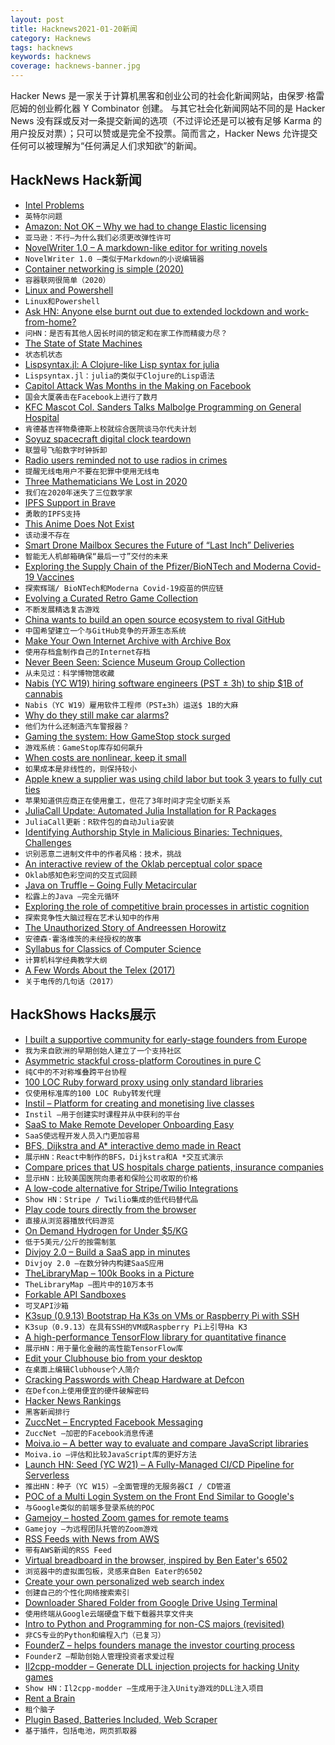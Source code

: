 ```yaml
---
layout: post
title: Hacknews2021-01-20新闻
category: Hacknews
tags: hacknews
keywords: hacknews
coverage: hacknews-banner.jpg
---
```


Hacker News 是一家关于计算机黑客和创业公司的社会化新闻网站，由保罗·格雷厄姆的创业孵化器 Y Combinator 创建。
与其它社会化新闻网站不同的是 Hacker News 没有踩或反对一条提交新闻的选项（不过评论还是可以被有足够 Karma 的用户投反对票）；只可以赞或是完全不投票。简而言之，Hacker News 允许提交任何可以被理解为“任何满足人们求知欲”的新闻。

## HackNews Hack新闻


- [Intel Problems](https://stratechery.com/2021/intel-problems/)
- `英特尔问题`
- [Amazon: Not OK – Why we had to change Elastic licensing](https://www.elastic.co/blog/why-license-change-AWS)
- `亚马逊：不行–为什么我们必须更改弹性许可`
- [NovelWriter 1.0 – A markdown-like editor for writing novels](https://novelwriter.io/)
- `NovelWriter 1.0 –类似于Markdown的小说编辑器`
- [Container networking is simple (2020)](https://iximiuz.com/en/posts/container-networking-is-simple/)
- `容器联网很简单（2020）`
- [Linux and Powershell](https://matteoguadrini.github.io/posts/linux-and-powershell/)
- `Linux和Powershell`
- [Ask HN: Anyone else burnt out due to extended lockdown and work-from-home?](item?id=25833639)
- `问HN：是否有其他人因长时间的锁定和在家工作而精疲力尽？`
- [The State of State Machines](https://googleprojectzero.blogspot.com/2021/01/the-state-of-state-machines.html)
- `状态机状态`
- [Lispsyntax.jl: A Clojure-like Lisp syntax for julia](https://github.com/swadey/LispSyntax.jl)
- `Lispsyntax.jl：julia的类似于Clojure的Lisp语法`
- [Capitol Attack Was Months in the Making on Facebook](https://www.techtransparencyproject.org/articles/capitol-attack-was-months-making-facebook)
- `国会大厦袭击在Facebook上进行了数月`
- [KFC Mascot Col. Sanders Talks Malbolge Programming on General Hospital](https://esoteric.codes/blog/kfc-col-sanders-talks-malbolge-general-hospital)
- `肯德基吉祥物桑德斯上校就综合医院谈马尔代夫计划`
- [Soyuz spacecraft digital clock teardown](http://www.righto.com/2020/01/inside-digital-clock-from-soyuz.html)
- `联盟号飞船数字时钟拆卸`
- [Radio users reminded not to use radios in crimes](http://www.arrl.org/news/fcc-issues-enforcement-advisory-radio-users-reminded-not-to-use-radios-in-crimes)
- `提醒无线电用户不要在犯罪中使用无线电`
- [Three Mathematicians We Lost in 2020](https://www.newyorker.com/culture/annals-of-inquiry/three-mathematicians-we-lost-in-2020)
- `我们在2020年迷失了三位数学家`
- [IPFS Support in Brave](https://brave.com/ipfs-support/)
- `勇敢的IPFS支持`
- [This Anime Does Not Exist](https://thisanimedoesnotexist.ai/)
- `该动漫不存在`
- [Smart Drone Mailbox Secures the Future of “Last Inch” Deliveries](https://now.northropgrumman.com/smart-drone-mailbox-secures-the-future-of-last-inch-deliveries/)
- `智能无人机邮箱确保“最后一寸”交付的未来`
- [Exploring the Supply Chain of the Pfizer/BioNTech and Moderna Covid-19 Vaccines](https://blog.jonasneubert.com/2021/01/10/exploring-the-supply-chain-of-the-pfizer-biontech-and-moderna-covid-19-vaccines/)
- `探索辉瑞/ BioNTech和Moderna Covid-19疫苗的供应链`
- [Evolving a Curated Retro Game Collection](https://www.racketboy.com/journal/evolving-a-curated-retro-game-collection-fine-tuning-av-setups)
- `不断发展精选复古游戏`
- [China wants to build an open source ecosystem to rival GitHub](https://restofworld.org/2021/china-gitee-to-rival-github/)
- `中国希望建立一个与GitHub竞争的开源生态系统`
- [Make Your Own Internet Archive with Archive Box](https://nixintel.info/osint-tools/make-your-own-internet-archive-with-archive-box/)
- `使用存档盒制作自己的Internet存档`
- [Never Been Seen: Science Museum Group Collection](https://thesciencemuseum.github.io/never-been-seen/index.html)
- `从未见过：科学博物馆收藏`
- [Nabis (YC W19) hiring software engineers (PST ± 3h) to ship $1B of cannabis](https://angel.co/company/nabis/jobs/650850-senior-software-engineer)
- `Nabis（YC W19）雇用软件工程师（PST±3h）运送$ 1B的大麻`
- [Why do they still make car alarms?](https://www.popularmechanics.com/cars/a17477/why-the-hell-do-they-still-make-car-alarms/)
- `他们为什么还制造汽车警报器？`
- [Gaming the system: How GameStop stock surged](https://arstechnica.com/gaming/2021/01/gaming-the-system-how-gamestop-stock-surged-1500-in-nine-months/)
- `游戏系统：GameStop库存如何飙升`
- [When costs are nonlinear, keep it small](https://jessitron.com/2021/01/18/when-costs-are-nonlinear-keep-it-small/)
- `如果成本是非线性的，则保持较小`
- [Apple knew a supplier was using child labor but took 3 years to fully cut ties](https://www.businessinsider.com/apple-knowingly-used-child-labor-supplier-3-years-cut-costs-2020-12)
- `苹果知道供应商正在使用童工，但花了3年时间才完全切断关系`
- [JuliaCall Update: Automated Julia Installation for R Packages](https://www.stochasticlifestyle.com/juliacall-update-automated-julia-installation-for-r-packages/)
- `JuliaCall更新：R软件包的自动Julia安装`
- [Identifying Authorship Style in Malicious Binaries: Techniques, Challenges](https://arxiv.org/abs/2101.06124)
- `识别恶意二进制文件中的作者风格：技术，挑战`
- [An interactive review of the Oklab perceptual color space](https://raphlinus.github.io/color/2021/01/18/oklab-critique.html)
- `Oklab感知色彩空间的交互式回顾`
- [Java on Truffle – Going Fully Metacircular](https://medium.com/graalvm/java-on-truffle-going-fully-metacircular-215531e3f840)
- `松露上的Java –完全元循环`
- [Exploring the role of competitive brain processes in artistic cognition](https://medicalxpress.com/news/2021-01-exploring-role-competitive-brain-artistic.html)
- `探索竞争性大脑过程在艺术认知中的作用`
- [The Unauthorized Story of Andreessen Horowitz](https://www.newcomer.co/p/the-unauthorized-story-of-andreessen)
- `安德森·霍洛维茨的未经授权的故事`
- [Syllabus for Classics of Computer Science](https://canvas.harvard.edu/courses/34992/assignments/syllabus)
- `计算机科学经典教学大纲`
- [A Few Words About the Telex (2017)](https://vulcanhammer.info/2017/07/14/a-few-words-about-the-telex/)
- `关于电传的几句话（2017）`


## HackShows Hacks展示

- [ I built a supportive community for early-stage founders from Europe](https://enter.network)
- `我为来自欧洲的早期创始人建立了一个支持社区`
- [ Asymmetric stackful cross-platform Coroutines in pure C](https://github.com/edubart/minicoro)
- `纯C中的不对称堆叠跨平台协程`
- [ 100 LOC Ruby forward proxy using only standard libraries](https://github.com/jamesmoriarty/forward-proxy)
- `仅使用标准库的100 LOC Ruby转发代理`
- [ Instil – Platform for creating and monetising live classes](https://instil.live/)
- `Instil –用于创建实时课程并从中获利的平台`
- [ SaaS to Make Remote Developer Onboarding Easy](https://fastlyn.com/)
- `SaaS使远程开发人员入门更加容易`
- [ BFS, Dijkstra and A* interactive demo made in React](https://github.com/npretto/pathfinding)
- `展示HN：React中制作的BFS，Dijkstra和A *交互式演示`
- [ Compare prices that US hospitals charge patients, insurance companies](https://turquoise.health/)
- `显示HN：比较美国医院向患者和保险公司收取的价格`
- [ A low-code alternative for Stripe/Twilio Integrations](https://appstitch.dev)
- `Show HN：Stripe / Twilio集成的低代码替代品`
- [ Play code tours directly from the browser](https://github.com/doctolib/code-tours-github)
- `直接从浏览器播放代码游览`
- [ On Demand Hydrogen for Under $5/KG](https://teznic.com/pages/hydrogen)
- `低于5美元/公斤的按需制氢`
- [ Divjoy 2.0 – Build a SaaS app in minutes](https://divjoy.com)
- `Divjoy 2.0 –在数分钟内构建SaaS应用`
- [ TheLibraryMap – 100k Books in a Picture](https://thelibrarymap.com/)
- `TheLibraryMap –图片中的10万本书`
- [ Forkable API Sandboxes](https://rapidstash.io)
- `可叉API沙箱`
- [ K3sup (0.9.13) Bootstrap Ha K3s on VMs or Raspberry Pi with SSH](https://github.com/alexellis/k3sup/releases/tag/0.9.13)
- `K3sup（0.9.13）在具有SSH的VM或Raspberry Pi上引导Ha K3`
- [ A high-performance TensorFlow library for quantitative finance](https://github.com/google/tf-quant-finance)
- `展示HN：用于量化金融的高性能TensorFlow库`
- [ Edit your Clubhouse bio from your desktop](http://clubhousebio.xyz/)
- `在桌面上编辑Clubhouse个人简介`
- [ Cracking Passwords with Cheap Hardware at Defcon](https://www.go350.com/posts/cracking-passwords-with-cheap-hardware-at-defcon/)
- `在Defcon上使用便宜的硬件破解密码`
- [ Hacker News Rankings](https://www.hakaran.com)
- `黑客新闻排行`
- [ ZuccNet – Encrypted Facebook Messaging](https://github.com/tomquirk/zuccnet#zuccnet)
- `ZuccNet –加密的Facebook消息传递`
- [ Moiva.io – A better way to evaluate and compare JavaScript libraries](https://moiva.io/)
- `Moiva.io –评估和比较JavaScript库的更好方法`
- [Launch HN: Seed (YC W21) – A Fully-Managed CI/CD Pipeline for Serverless](item?id=25835280)
- `推出HN：种子（YC W15）–全面管理的无服务器CI / CD管道`
- [ POC of a Multi Login System on the Front End Similar to Google's](https://bilalkhoukhi.com/blog/single-app-multi-login)
- `与Google类似的前端多登录系统的POC`
- [ Gamejoy – hosted Zoom games for remote teams](https://www.gamejoyhq.com/)
- `Gamejoy –为远程团队托管的Zoom游戏`
- [ RSS Feeds with News from AWS](https://www.cloudnews.dev/feeds)
- `带有AWS新闻的RSS Feed`
- [ Virtual breadboard in the browser, inspired by Ben Eater's 6502](https://www.tejotron.com/)
- `浏览器中的虚拟面包板，灵感来自Ben Eater的6502`
- [ Create your own personalized web search index](https://crawlcrawler.com)
- `创建自己的个性化网络搜索索引`
- [ Downloader Shared Folder from Google Drive Using Terminal](https://gist.github.com/majdiyassin20/a8a1e4a4c01f22ad29cda19bdbc05360)
- `使用终端从Google云端硬盘下载下载器共享文件夹`
- [ Intro to Python and Programming for non-CS majors (revisited)](item?id=25837545)
- `非CS专业的Python和编程入门（已复习）`
- [ FounderZ – helps founders manage the investor courting process](https://founderz.nocodez.com/)
- `FounderZ –帮助创始人管理投资者求爱过程`
- [ Il2cpp-modder – Generate DLL injection projects for hacking Unity games](https://github.com/juanmjacobs/il2cpp-modder)
- `Show HN：Il2cpp-modder –生成用于注入Unity游戏的DLL注入项目`
- [ Rent a Brain](https://thesageboard.com/ask-question)
- `租个脑子`
- [ Plugin Based, Batteries Included, Web Scraper](https://github.com/get-set-fetch/scraper)
- `基于插件，包括电池，网页抓取器`

